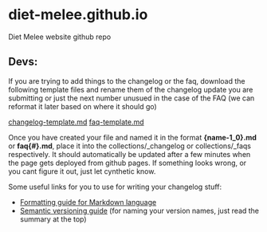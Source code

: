 # diet-melee.github.io
Diet Melee website github repo

## Devs:
If you are trying to add things to the changelog or the faq, download the following template files and rename them of the changelog update you are submitting or just the next number unusued in the case of the FAQ (we can reformat it later based on where it should go)

[changelog-template.md]()
[faq-template.md]()

Once you have created your file and named it in the format **{name-1_0}.md** or **faq{#}.md**, place it into the collections/_changelog or collections/_faqs respectively.  It should automatically be updated after a few minutes when the page gets deployed from github pages.  If something looks wrong, or you cant figure it out, just let cynthetic know.

Some useful links for you to use for writing your changelog stuff:

- [Formatting guide for Markdown language](https://www.markdownguide.org/basic-syntax/)
- [Semantic versioning guide](https://semver.org/) (for naming your version names, just read the summary at the top)
